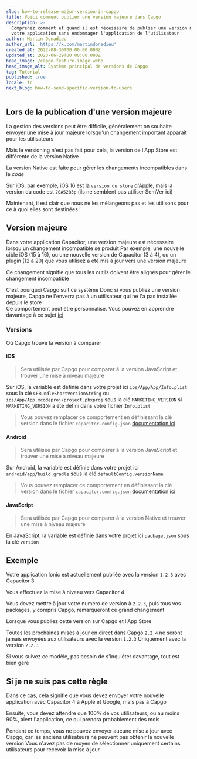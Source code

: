 ```yaml
---
slug: how-to-release-major-version-in-capgo
title: Voici comment publier une version majeure dans Capgo
description: >-
  Comprenez comment et quand il est nécessaire de publier une version majeure de
  votre application sans endommager l'application de l'utilisateur
author: Martin Donadieu
author_url: 'https://x.com/martindonadieu'
created_at: 2022-08-30T00:00:00.000Z
updated_at: 2023-06-29T00:00:00.000Z
head_image: /capgo-feature-image.webp
head_image_alt: Système principal de versions de Capgo
tag: Tutorial
published: true
locale: fr
next_blog: how-to-send-specific-version-to-users
---
```


## Lors de la publication d'une version majeure

La gestion des versions peut être difficile, généralement on souhaite envoyer une mise à jour majeure lorsqu'un changement important apparaît pour les utilisateurs

Mais le versioning n'est pas fait pour cela, la version de l'App Store est différente de la version Native

La version Native est faite pour gérer les changements incompatibles dans le *code*

Sur iOS, par exemple, iOS 16 est la `version du store` d'Apple, mais la version du code est `20A5283p` (ils ne semblent pas utiliser SemVer ici)

Maintenant, il est clair que nous ne les mélangeons pas et les utilisons pour ce à quoi elles sont destinées !

## Version majeure

Dans votre application Capacitor, une version majeure est nécessaire lorsqu'un changement incompatible se produit 
Par exemple, une nouvelle cible iOS (15 à 16), ou une nouvelle version de Capacitor (3 à 4), ou un plugin (12 à 20) que vous utilisez a été mis à jour vers une version majeure

Ce changement signifie que tous les outils doivent être alignés pour gérer le changement incompatible

C'est pourquoi Capgo suit ce système
Donc si vous publiez une version majeure, Capgo ne l'enverra pas à un utilisateur qui ne l'a pas installée depuis le store\
Ce comportement peut être personnalisé. Vous pouvez en apprendre davantage à ce sujet [ici](/docs/tooling/cli/#disable-updates-strategy)

### Versions

Où Capgo trouve la version à comparer

#### iOS
  > Sera utilisée par Capgo pour comparer à la version JavaScript et trouver une mise à niveau majeure

 Sur iOS, la variable est définie dans votre projet ici `ios/App/App/Info.plist` sous la clé `CFBundleShortVersionString` ou `ios/App/App.xcodeproj/project.pbxproj` sous la clé `MARKETING_VERSION` si `MARKETING_VERSION` a été défini dans votre fichier `Info.plist`
  > Vous pouvez remplacer ce comportement en définissant la clé version dans le fichier `capacitor.config.json` [documentation ici](/docs/plugin/auto-update#advanced-settings/)

#### Android
  > Sera utilisée par Capgo pour comparer à la version JavaScript et trouver une mise à niveau majeure

  Sur Android, la variable est définie dans votre projet ici `android/app/build.gradle` sous la clé `defaultConfig.versionName`
  > Vous pouvez remplacer ce comportement en définissant la clé version dans le fichier `capacitor.config.json` [documentation ici](/docs/plugin/auto-update#advanced-settings/)

#### JavaScript
  > Sera utilisée par Capgo pour comparer à la version Native et trouver une mise à niveau majeure

  En JavaScript, la variable est définie dans votre projet ici `package.json` sous la clé `version`

## Exemple

Votre application Ionic est actuellement publiée avec la version `1.2.3` avec Capacitor 3

Vous effectuez la mise à niveau vers Capacitor 4

Vous devez mettre à jour votre numéro de version à `2.2.3`, puis tous vos packages, y compris Capgo, remarqueront ce grand changement

Lorsque vous publiez cette version sur Capgo et l'App Store

Toutes les prochaines mises à jour en direct dans Capgo `2.2.4` ne seront jamais envoyées aux utilisateurs avec la version `1.2.3` Uniquement avec la version `2.2.3`

Si vous suivez ce modèle, pas besoin de s'inquiéter davantage, tout est bien géré

## Si je ne suis pas cette règle

Dans ce cas, cela signifie que vous devez envoyer votre nouvelle application avec Capacitor 4 à Apple et Google, mais pas à Capgo

Ensuite, vous devez attendre que 100% de vos utilisateurs, ou au moins 90%, aient l'application, ce qui prendra probablement des mois

Pendant ce temps, vous ne pouvez envoyer aucune mise à jour avec Capgo, car les anciens utilisateurs ne peuvent pas obtenir la nouvelle version
Vous n'avez pas de moyen de sélectionner uniquement certains utilisateurs pour recevoir la mise à jour